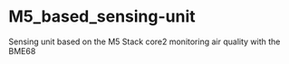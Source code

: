 # M5_based_sensing-unit
Sensing unit based on the M5 Stack core2 monitoring air quality with the BME68
